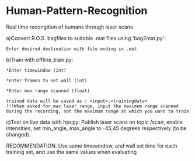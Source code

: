 # Human-Pattern-Recognition
Real time recongition of humans through laser scans

a)Convert R.O.S. bagfiles to suitable .mat files using 'bag2mat.py':

	Enter desired destination with file ending in .mat

b)Train with offline_train.py:

	*Enter timewindow (int)
	
	*Enter frames to set wall (int)
	
	*Enter max range scanned (float)

	trained data will be saved as : <input>.<trainingdata>
	!!!When asked for max laser range, input the maximum range scanned 
	during the recording, not the maximum range at which you want to train

c)Test on live data with hpr.py:
	Publish laser scans on topic /scan, enable intensities, set min_angle, max_angle to -45,45 degrees
	respectively (to be changed).
	

RECOMMENDATION: Use same timewindow, and wall set time for each training set, and use the same values when
	evaluating
    
